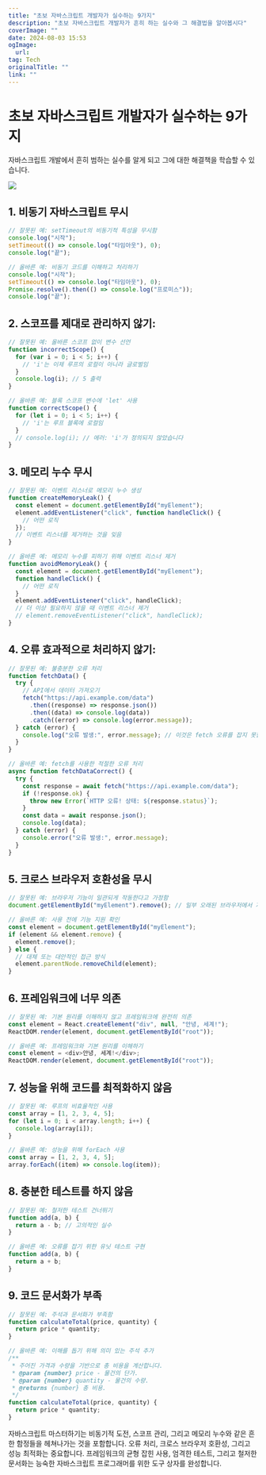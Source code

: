 ```yaml
---
title: "초보 자바스크립트 개발자가 실수하는 9가지"
description: "초보 자바스크립트 개발자가 흔히 하는 실수와 그 해결법을 알아봅시다"
coverImage: ""
date: 2024-08-03 15:53
ogImage: 
  url: 
tag: Tech
originalTitle: ""
link: ""
---
```




# 초보 자바스크립트 개발자가 실수하는 9가지

자바스크립트 개발에서 흔히 범하는 실수를 알게 되고 그에 대한 해결책을 학습할 수 있습니다.

<img src="/assets/img/9-common-mistakes-made-by-JavaScript-programmers-😎_0.png" />

## 1. 비동기 자바스크립트 무시

```js
// 잘못된 예: setTimeout의 비동기적 특성을 무시함
console.log("시작");
setTimeout(() => console.log("타임아웃"), 0);
console.log("끝");

// 올바른 예: 비동기 코드를 이해하고 처리하기
console.log("시작");
setTimeout(() => console.log("타임아웃"), 0);
Promise.resolve().then(() => console.log("프로미스"));
console.log("끝");
```

<div class="content-ad"></div>

## 2. 스코프를 제대로 관리하지 않기:

```js
// 잘못된 예: 올바른 스코프 없이 변수 선언
function incorrectScope() {
  for (var i = 0; i < 5; i++) {
    // 'i'는 이제 루프의 로컬이 아니라 글로벌임
  }
  console.log(i); // 5 출력
}

// 올바른 예: 블록 스코프 변수에 'let' 사용
function correctScope() {
  for (let i = 0; i < 5; i++) {
    // 'i'는 루프 블록에 로컬임
  }
  // console.log(i); // 에러: 'i'가 정의되지 않았습니다
}
```

## 3. 메모리 누수 무시

```js
// 잘못된 예: 이벤트 리스너로 메모리 누수 생성
function createMemoryLeak() {
  const element = document.getElementById("myElement");
  element.addEventListener("click", function handleClick() {
    // 어떤 로직
  });
  // 이벤트 리스너를 제거하는 것을 잊음
}

// 올바른 예: 메모리 누수를 피하기 위해 이벤트 리스너 제거
function avoidMemoryLeak() {
  const element = document.getElementById("myElement");
  function handleClick() {
    // 어떤 로직
  }
  element.addEventListener("click", handleClick);
  // 더 이상 필요하지 않을 때 이벤트 리스너 제거
  // element.removeEventListener("click", handleClick);
}
```

<div class="content-ad"></div>

## 4. 오류 효과적으로 처리하지 않기:

```js
// 잘못된 예: 불충분한 오류 처리
function fetchData() {
  try {
    // API에서 데이터 가져오기
    fetch("https://api.example.com/data")
      .then((response) => response.json())
      .then((data) => console.log(data))
      .catch((error) => console.log(error.message));
  } catch (error) {
    console.log("오류 발생:", error.message); // 이것은 fetch 오류를 잡지 못합니다
  }
}

// 올바른 예: fetch를 사용한 적절한 오류 처리
async function fetchDataCorrect() {
  try {
    const response = await fetch("https://api.example.com/data");
    if (!response.ok) {
      throw new Error(`HTTP 오류! 상태: ${response.status}`);
    }
    const data = await response.json();
    console.log(data);
  } catch (error) {
    console.error("오류 발생:", error.message);
  }
}
```

## 5. 크로스 브라우저 호환성을 무시

```js
// 잘못된 예: 브라우저 기능이 일관되게 작동한다고 가정함
document.getElementById("myElement").remove(); // 일부 오래된 브라우저에서 지원되지 않음

// 올바른 예: 사용 전에 기능 지원 확인
const element = document.getElementById("myElement");
if (element && element.remove) {
  element.remove();
} else {
  // 대체 또는 대안적인 접근 방식
  element.parentNode.removeChild(element);
}
```

## 6. 프레임워크에 너무 의존

```js
// 잘못된 예: 기본 원리를 이해하지 않고 프레임워크에 완전히 의존
const element = React.createElement("div", null, "안녕, 세계!");
ReactDOM.render(element, document.getElementById("root"));

// 올바른 예: 프레임워크와 기본 원리를 이해하기
const element = <div>안녕, 세계!</div>;
ReactDOM.render(element, document.getElementById("root"));
```

<div class="content-ad"></div>

## 7. 성능을 위해 코드를 최적화하지 않음

```js
// 잘못된 예: 루프의 비효율적인 사용
const array = [1, 2, 3, 4, 5];
for (let i = 0; i < array.length; i++) {
  console.log(array[i]);
}

// 올바른 예: 성능을 위해 forEach 사용
const array = [1, 2, 3, 4, 5];
array.forEach((item) => console.log(item));
```

## 8. 충분한 테스트를 하지 않음

```js
// 잘못된 예: 철저한 테스트 건너뛰기
function add(a, b) {
  return a - b; // 고의적인 실수
}

// 올바른 예: 오류를 잡기 위한 유닛 테스트 구현
function add(a, b) {
  return a + b;
}
```

## 9. 코드 문서화가 부족

```js
// 잘못된 예: 주석과 문서화가 부족함
function calculateTotal(price, quantity) {
  return price * quantity;
}

// 올바른 예: 이해를 돕기 위해 의미 있는 주석 추가
/**
 * 주어진 가격과 수량을 기반으로 총 비용을 계산합니다.
 * @param {number} price - 물건의 단가.
 * @param {number} quantity - 물건의 수량.
 * @returns {number} 총 비용.
 */
function calculateTotal(price, quantity) {
  return price * quantity;
}
```

자바스크립트 마스터하기는 비동기적 도전, 스코프 관리, 그리고 메모리 누수와 같은 흔한 함정들을 헤쳐나가는 것을 포함합니다. 오류 처리, 크로스 브라우저 호환성, 그리고 성능 최적화는 중요합니다. 프레임워크의 균형 잡힌 사용, 엄격한 테스트, 그리고 철저한 문서화는 능숙한 자바스크립트 프로그래머를 위한 도구 상자를 완성합니다.
